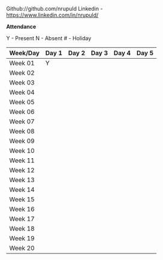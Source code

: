 Github://github.com/nrupuld
Linkedin - https://www.linkedin.com/in/nrupuld/

**Attendance** 

Y - Present   N - Absent   # - Holiday

| Week/Day | Day 1 | Day 2 | Day 3 | Day 4 | Day 5 |
| ------  | ---- | ---- | ---- | ---- | ---- |
| Week 01 |   Y  |      |      |      |      |
| Week 02 |      |      |      |      |      |
| Week 03 |      |      |      |      |      |
| Week 04 |      |      |      |      |      |
| Week 05 |      |      |      |      |      |
| Week 06 |      |      |      |      |      |
| Week 07 |      |      |      |      |      |
| Week 08 |      |      |      |      |      |
| Week 09 |      |      |      |      |      |
| Week 10 |      |      |      |      |      |
| Week 11 |      |      |      |      |      |
| Week 12 |      |      |      |      |      |
| Week 13 |      |      |      |      |      |
| Week 14 |      |      |      |      |      |
| Week 15 |      |      |      |      |      |
| Week 16 |      |      |      |      |      |
| Week 17 |      |      |      |      |      |
| Week 18 |      |      |      |      |      |
| Week 19 |      |      |      |      |      |
| Week 20 |      |      |      |      |      |

